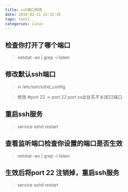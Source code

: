 ```yaml
---
title: ssh端口修改
date: 2018-02-21 22:32:35
tags: tools
categories: Linux
---
```

## 检查你打开了哪个端口
> netstat -an | grep -i listen 

## 修改默认ssh端口
> vi /etc/ssh/sshd_config

> 修改 #port 22 -> port 22  port xx此处先不关闭22端口

## 重启ssh服务
> service sshd restart

## 查看监听端口检查你设置的端口是否生效
> netstat -an | grep -i listen 

## 生效后将port 22 注销掉，重启ssh服务
> service sshd restart
